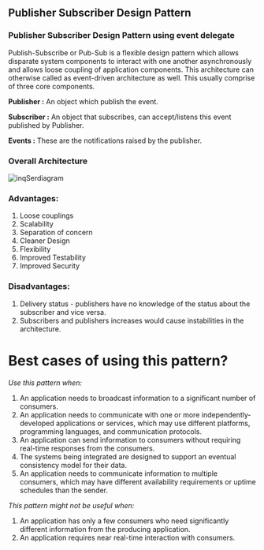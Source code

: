## Publisher Subscriber Design Pattern
### Publisher Subscriber Design Pattern using event delegate

Publish-Subscribe or Pub-Sub is a flexible design pattern which allows disparate system components to interact with one another asynchronously and allows loose coupling of application components. This architecture can otherwise called as event-driven architecture as well. This usually comprise of three core components.

 **Publisher :** An object which publish the event.
 
 **Subscriber :** An object that subscribes, can accept/listens this event published by Publisher.
 
 **Events :** These are the notifications raised by the publisher.

### Overall Architecture
![inqSerdiagram](https://user-images.githubusercontent.com/113549457/200513284-82ffeda1-d1b6-46d0-9748-8ba89b95eca5.png)

### Advantages:
1. Loose couplings
2. Scalability
3. Separation of concern
4. Cleaner Design
5. Flexibility
6. Improved Testability
7. Improved Security

### Disadvantages:
1. Delivery status - publishers have no knowledge of the status about the subscriber and vice versa.
2. Subscribers and publishers increases would cause instabilities in the architecture.

# Best cases of using this pattern?

*Use this pattern when:*

1. An application needs to broadcast information to a significant number of consumers.
2. An application needs to communicate with one or more independently-developed applications or services, which may use different platforms, programming languages, and communication protocols.
3. An application can send information to consumers without requiring real-time responses from the consumers.
4. The systems being integrated are designed to support an eventual consistency model for their data.
5. An application needs to communicate information to multiple consumers, which may have different availability requirements or uptime schedules than the sender.

*This pattern might not be useful when:*

1. An application has only a few consumers who need significantly different information from the producing application.
2. An application requires near real-time interaction with consumers.

